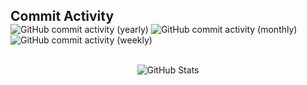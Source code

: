 <p align="center">
    <!-- <img src="https://img.shields.io/badge/OS-Ubuntu-E95420?logo=ubuntu&logoColor=white">
    <img src="https://img.shields.io/badge/Editor-Vim-%2311AB00.svg?logo=vim&logoColor=white">
    <img src="https://img.shields.io/badge/Code-Go-%2300ADD8.svg?&logo=go&logoColor=white"> -->

<h2 style="margin-bottom: 0;">Commit Activity</h2>
<img alt="GitHub commit activity (yearly)" 
     src="https://img.shields.io/github/commit-activity/y/canonical/lxd?authorFilter=kadinsayani&style=flat&label=lxd&color=E95420">
<img alt="GitHub commit activity (monthly)" 
     src="https://img.shields.io/github/commit-activity/m/canonical/lxd?authorFilter=kadinsayani&style=flat&label=lxd&color=E95420">
<img alt="GitHub commit activity (weekly)" 
     src="https://img.shields.io/github/commit-activity/w/canonical/lxd?authorFilter=kadinsayani&style=flat&label=lxd&color=E95420">
</p>

<br>

<div align="center">
    <!-- GitHub Stats -->
    <img src="https://github-readme-stats.vercel.app/api?username=kadinsayani&show_icons=true&include_all_commits=true&theme=tokyonight&hide=stars,issues,contributed_to&hide_rank=true&show=prs_merged,prs_merged_percentage" 
         alt="GitHub Stats" />
</div>
